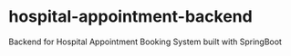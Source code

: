 # hospital-appointment-backend
Backend for Hospital Appointment Booking System built with SpringBoot

